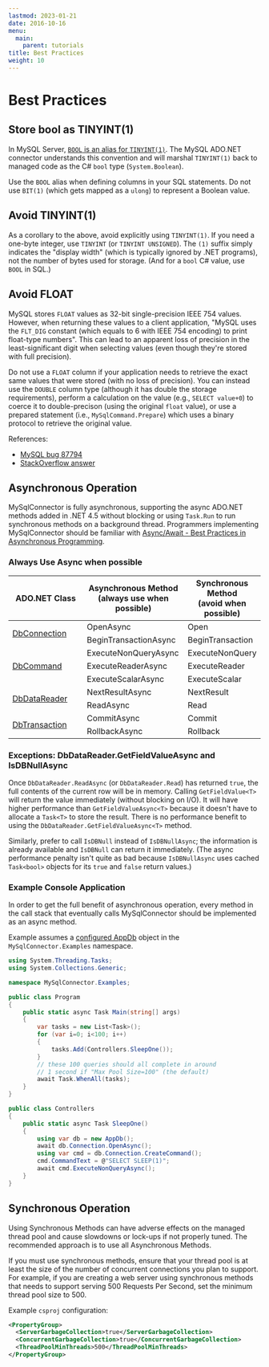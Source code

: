 ```yaml
---
lastmod: 2023-01-21
date: 2016-10-16
menu:
  main:
    parent: tutorials
title: Best Practices
weight: 10
---
```


# Best Practices

## Store bool as TINYINT(1)

In MySQL Server, [`BOOL` is an alias for `TINYINT(1)`](https://dev.mysql.com/doc/refman/8.0/en/numeric-type-syntax.html#idm46095360188160).
The MySQL ADO.NET connector understands this convention and will marshal `TINYINT(1)` back
to managed code as the C# `bool` type (`System.Boolean`).

Use the `BOOL` alias when defining columns in your SQL statements. Do not use `BIT(1)` (which gets
mapped as a `ulong`) to represent a Boolean value.

## Avoid TINYINT(1)

As a corollary to the above, avoid explicitly using `TINYINT(1)`. If you need a one-byte integer,
use `TINYINT` (or `TINYINT UNSIGNED`). The `(1)` suffix simply indicates the "display width"
(which is typically ignored by .NET programs), not the number of bytes used for storage. (And
for a `bool` C# value, use `BOOL` in SQL.)

## Avoid FLOAT

MySQL stores `FLOAT` values as 32-bit single-precision IEEE 754 values. However, when returning
these values to a client application, "MySQL uses the `FLT_DIG` constant (which equals to 6 with
IEEE 754 encoding) to print float-type numbers". This can lead to an apparent loss of precision in
the least-significant digit when selecting values (even though they're stored with full precision).

Do not use a `FLOAT` column if your application needs to retrieve the exact same values that were
stored (with no loss of precision). You can instead use the `DOUBLE` column type (although it has
double the storage requirements), perform a calculation on the value (e.g., `SELECT value+0`)
to coerce it to double-precison (using the original `float` value), or use a prepared statement
(i.e., `MySqlCommand.Prepare`) which uses a binary protocol to retrieve the original value.

References:

* [MySQL bug 87794](https://bugs.mysql.com/bug.php?id=87794)
* [StackOverflow answer](https://stackoverflow.com/a/60084985/23633)

## Asynchronous Operation

MySqlConnector is fully asynchronous, supporting the async ADO.NET methods added in .NET 4.5 without blocking
or using `Task.Run` to run synchronous methods on a background thread. Programmers implementing MySqlConnector
should be familiar with [Async/Await - Best Practices in Asynchronous Programming](https://msdn.microsoft.com/en-us/magazine/jj991977.aspx).

### Always Use Async when possible

<table class="table table-bordered table-head-centered" style="max-width: 650px">
  <thead>
    <th style="width:30%">ADO.NET Class</th>
    <th class="alert-success" style="width:40%">Asynchronous Method<br />(always use when possible)</th>
    <th class="alert-danger" style="width:30%">Synchronous Method<br />(avoid when possible)</th>
  </thead>
  <tr>
    <td rowspan="2" style="vertical-align:middle">
      <a href="https://docs.microsoft.com/en-us/dotnet/core/api/system.data.common.dbconnection">DbConnection</a>
    </td>
    <td>OpenAsync</td>
    <td>Open</td>
  </tr>
  <tr>
    <td>
      BeginTransactionAsync
    </td>
    <td>BeginTransaction</td>
  </tr>
  <tr>
    <td rowspan="3" style="vertical-align:middle">
      <a href="https://docs.microsoft.com/en-us/dotnet/core/api/system.data.common.dbcommand">DbCommand</a>
    </td>
    <td>ExecuteNonQueryAsync</td>
    <td>ExecuteNonQuery</td>
  </tr>
  <tr>
    <td>ExecuteReaderAsync</td>
    <td>ExecuteReader</td>
  </tr>
  <tr>
    <td>ExecuteScalarAsync</td>
    <td>ExecuteScalar</td>
  </tr>
  <tr>
    <td rowspan="2" style="vertical-align:middle">
      <a href="https://docs.microsoft.com/en-us/dotnet/core/api/system.data.common.dbdatareader">DbDataReader</a>
    </td>
    <td>NextResultAsync</td>
    <td>NextResult</td>
  </tr>
  <tr>
    <td>ReadAsync</td>
    <td>Read</td>
  </tr>
  <tr>
    <td rowspan="2" style="vertical-align:middle">
      <a href="https://docs.microsoft.com/en-us/dotnet/core/api/system.data.common.dbtransaction">DbTransaction</a>
    </td>
    <td>
      CommitAsync
    </td>
    <td>Commit</td>
  </tr>
  <tr>
    <td>
      RollbackAsync
    </td>
    <td>Rollback</td>
  </tr>
</table>

### Exceptions: DbDataReader.GetFieldValueAsync and IsDBNullAsync

Once `DbDataReader.ReadAsync` (or `DbDataReader.Read`) has returned `true`, the full contents of the current
row will be in memory. Calling `GetFieldValue<T>` will return the value immediately (without blocking on I/O).
It will have higher performance than `GetFieldValueAsync<T>` because it doesn't have to allocate a `Task<T>`
to store the result. There is no performance benefit to using the `DbDataReader.GetFieldValueAsync<T>` method.

Similarly, prefer to call `IsDBNull` instead of `IsDBNullAsync`; the information is already available and
`IsDBNull` can return it immediately. (The async performance penalty isn't quite as bad because `IsDBNullAsync`
uses cached `Task<bool>` objects for its `true` and `false` return values.)

### Example Console Application

In order to get the full benefit of asynchronous operation, every method in the call stack that eventually calls
MySqlConnector should be implemented as an async method.

Example assumes a [configured AppDb](/overview/configuration) object in the `MySqlConnector.Examples` namespace.

```csharp
using System.Threading.Tasks;
using System.Collections.Generic;

namespace MySqlConnector.Examples;

public class Program
{
    public static async Task Main(string[] args)
    {
        var tasks = new List<Task>();
        for (var i=0; i<100; i++)
        {
            tasks.Add(Controllers.SleepOne());
        }
        // these 100 queries should all complete in around
        // 1 second if "Max Pool Size=100" (the default)
        await Task.WhenAll(tasks);
    }
}

public class Controllers
{
    public static async Task SleepOne()
    {
        using var db = new AppDb();
        await db.Connection.OpenAsync();
        using var cmd = db.Connection.CreateCommand();
        cmd.CommandText = @"SELECT SLEEP(1)";
        await cmd.ExecuteNonQueryAsync();
    }
}
```


## Synchronous Operation

<div class="alert alert-warning">
  Using Synchronous Methods can have adverse effects on the managed thread pool and cause slowdowns or lock-ups
  if not properly tuned. The recommended approach is to use all Asynchronous Methods.
</div>

If you must use synchronous methods, ensure that your thread pool is at least the size of the number of
concurrent connections you plan to support. For example, if you are creating a web server using
synchronous methods that needs to support serving 500 Requests Per Second, set the minimum thread
pool size to 500.

Example `csproj` configuration:

```xml
<PropertyGroup>
  <ServerGarbageCollection>true</ServerGarbageCollection>
  <ConcurrentGarbageCollection>true</ConcurrentGarbageCollection>
  <ThreadPoolMinThreads>500</ThreadPoolMinThreads>
</PropertyGroup>
```
